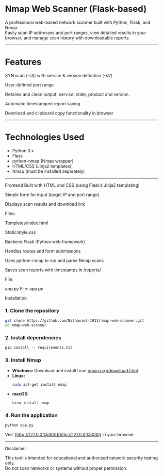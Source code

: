 #  Nmap Web Scanner (Flask-based)

A professional web-based network scanner built with Python, Flask, and Nmap.  
Easily scan IP addresses and port ranges, view detailed results in your browser, and manage scan history with downloadable reports.

---

# Features


SYN scan (-sS) with service & version detection (-sV)

User-defined port range

Detailed and clean output: service, state, product and  version.

Automatic timestamped report saving

Download and clipboard copy functionality in browser

---

# Technologies Used

- Python 3.x
- Flask
- python-nmap (Nmap wrapper)
- HTML/CSS (Jinja2 templates)
- Nmap (must be installed separately)

---

Frontend
Built with HTML and CSS (using Flask’s Jinja2 templating)

Simple form for input (target IP and port range)

Displays scan results and download link

Files:

Templates/index.html

Static/style.css

Backend
Flask (Python web framework)

Handles routes and form submissions

Uses python-nmap to run and parse Nmap scans

Saves scan reports with timestamps in /reports/

File:

app.py
File: app.py

Installation

### 1. Clone the repository
```bash
git clone https://github.com/Nathaniel-1011/nmap-web-scanner.git
cd nmap-web-scanner
```

### 2. Install dependencies
```bash
pip install -r requirements.txt
```

### 3. Install Nmap

- **Windows:** Download and install from [nmap.org/download.html](https://nmap.org/download.html)
- **Linux:**  
  ```bash
  sudo apt-get install nmap
  ```
- **macOS:**  
  ```bash
  brew install nmap
  ```

### 4. Run the application
```bash
python app.py
```
Visit [http://127.0.0.1:5000](http://127.0.0.1:5000) in your browser.

---

Disclaimer

This tool is intended for educational and authorized network security testing only.  
Do not scan networks or systems without proper permission.




